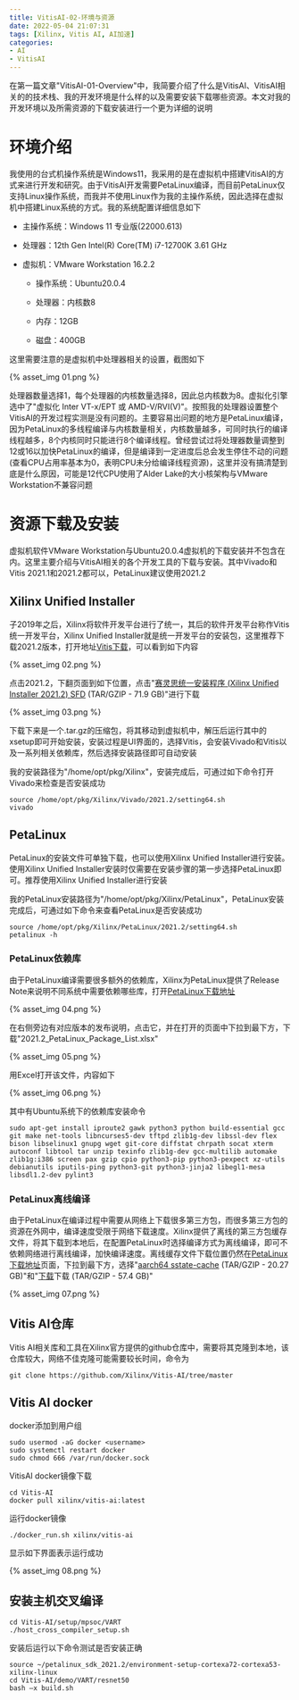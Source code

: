 ```yaml
---
title: VitisAI-02-环境与资源
date: 2022-05-04 21:07:31
tags: [Xilinx, Vitis AI, AI加速]
categories:
- AI
- VitisAI
---
```


在第一篇文章"VitisAI-01-Overview"中，我简要介绍了什么是VitisAI、VitisAI相关的的技术栈、我的开发环境是什么样的以及需要安装下载哪些资源。本文对我的开发环境以及所需资源的下载安装进行一个更为详细的说明

# 环境介绍

我使用的台式机操作系统是Windows11，我采用的是在虚拟机中搭建VitisAI的方式来进行开发和研究。由于VitisAI开发需要PetaLinux编译，而目前PetaLinux仅支持Linux操作系统，而我并不使用Linux作为我的主操作系统，因此选择在虚拟机中搭建Linux系统的方式。我的系统配置详细信息如下

* 主操作系统：Windows 11 专业版(22000.613)

* 处理器：12th Gen Intel(R) Core(TM) i7-12700K   3.61 GHz

* 虚拟机：VMware Workstation 16.2.2
  
  * 操作系统：Ubuntu20.0.4
  
  * 处理器：内核数8
  
  * 内存：12GB
  
  * 磁盘：400GB

这里需要注意的是虚拟机中处理器相关的设置，截图如下

{% asset_img 01.png %}

处理器数量选择1，每个处理器的内核数量选择8，因此总内核数为8。虚拟化引擎选中了"虚拟化 Inter VT-x/EPT 或 AMD-V/RVI(V)"。按照我的处理器设置整个VitisAI的开发过程实测是没有问题的。主要容易出问题的地方是PetaLinux编译，因为PetaLinux的多线程编译与内核数量相关，内核数量越多，可同时执行的编译线程越多，8个内核同时只能进行8个编译线程。曾经尝试过将处理器数量调整到12或16以加快PetaLinux的编译，但是编译到一定进度后总会发生停住不动的问题(查看CPU占用率基本为0，表明CPU未分给编译线程资源)，这里并没有搞清楚到底是什么原因，可能是12代CPU使用了Alder Lake的大小核架构与VMware Workstation不兼容问题

# 资源下载及安装

虚拟机软件VMware Workstation与Ubuntu20.0.4虚拟机的下载安装并不包含在内。这里主要介绍与VitisAI相关的各个开发工具的下载与安装。其中Vivado和Vitis 2021.1和2021.2都可以，PetaLinux建议使用2021.2

## Xilinx Unified Installer

子2019年之后，Xilinx将软件开发平台进行了统一，其后的软件开发平台称作Vitis统一开发平台，Xilinx Unified Installer就是统一开发平台的安装包，这里推荐下载2021.2版本，打开地址[Vitis下载](https://china.xilinx.com/support/download/index.html/content/xilinx/zh/downloadNav/vitis/2021-2.html)，可以看到如下内容

{% asset_img 02.png %}

点击2021.2，下翻页面到如下位置，点击"[赛灵思统一安装程序 (Xilinx Unified Installer 2021.2) SFD](https://china.xilinx.com/member/forms/download/xef.html?filename=Xilinx_Unified_2021.2_1021_0703.tar.gz) (TAR/GZIP - 71.9 GB)"进行下载

{% asset_img 03.png %}

下载下来是一个.tar.gz的压缩包，将其移动到虚拟机中，解压后运行其中的xsetup即可开始安装，安装过程是UI界面的，选择Vitis，会安装Vivado和Vitis以及一系列相关依赖库，然后选择安装路径即可自动安装

我的安装路径为"/home/opt/pkg/Xilinx"，安装完成后，可通过如下命令打开Vivado来检查是否安装成功

```shell
source /home/opt/pkg/Xilinx/Vivado/2021.2/setting64.sh
vivado
```

## PetaLinux

PetaLinux的安装文件可单独下载，也可以使用Xilinx Unified Installer进行安装。使用Xilinx Unified Installer安装时仅需要在安装步骤的第一步选择PetaLinux即可。推荐使用Xilinx Unified Installer进行安装

我的PetaLinux安装路径为"/home/opt/pkg/Xilinx/PetaLinux"，PetaLinux安装完成后，可通过如下命令来查看PetaLinux是否安装成功

```shell
source /home/opt/pkg/Xilinx/PetaLinux/2021.2/setting64.sh
petalinux -h
```

### PetaLinux依赖库

由于PetaLinux编译需要很多额外的依赖库，Xilinx为PetaLinux提供了Release Note来说明不同系统中需要依赖哪些库，打开[PetaLinux下载地址](https://china.xilinx.com/support/download/index.html/content/xilinx/zh/downloadNav/embedded-design-tools/2021-2.html)

{% asset_img 04.png %}

在右侧旁边有对应版本的发布说明，点击它，并在打开的页面中下拉到最下方，下载"2021.2_PetaLinux_Package_List.xlsx"

{% asset_img 05.png %}

用Excel打开该文件，内容如下

{% asset_img 06.png %}

其中有Ubuntu系统下的依赖库安装命令

```shell
sudo apt-get install iproute2 gawk python3 python build-essential gcc git make net-tools libncurses5-dev tftpd zlib1g-dev libssl-dev flex bison libselinux1 gnupg wget git-core diffstat chrpath socat xterm autoconf libtool tar unzip texinfo zlib1g-dev gcc-multilib automake zlib1g:i386 screen pax gzip cpio python3-pip python3-pexpect xz-utils debianutils iputils-ping python3-git python3-jinja2 libegl1-mesa libsdl1.2-dev pylint3
```

### PetaLinux离线编译

由于PetaLinux在编译过程中需要从网络上下载很多第三方包，而很多第三方包的资源在外网中，编译速度受限于网络下载速度。Xilinx提供了离线的第三方包缓存文件，将其下载到本地后，在配置PetaLinux时选择编译方式为离线编译，即可不依赖网络进行离线编译，加快编译速度。离线缓存文件下载位置仍然在[PetaLinux下载地址](https://china.xilinx.com/support/download/index.html/content/xilinx/zh/downloadNav/embedded-design-tools/2021-2.html)页面，下拉到最下方，选择"[aarch64 sstate-cache](https://china.xilinx.com/member/forms/download/xef.html?filename=sstate_aarch64_2021.2.tar.gz) (TAR/GZIP - 20.27 GB)"和"[下载](https://china.xilinx.com/member/forms/download/xef.html?filename=downloads_2021.2.tar.gz)下载 (TAR/GZIP - 57.4 GB)"

{% asset_img 07.png %}

## Vitis AI仓库

Vitis AI相关库和工具在Xilinx官方提供的github仓库中，需要将其克隆到本地，该仓库较大，网络不佳克隆可能需要较长时间，命令为

```shell
git clone https://github.com/Xilinx/Vitis-AI/tree/master
```

## Vitis AI docker

docker添加到用户组

```shell
sudo usermod -aG docker <username>
sudo systemctl restart docker
sudo chmod 666 /var/run/docker.sock
```

VitisAI docker镜像下载

```shell
cd Vitis-AI
docker pull xilinx/vitis-ai:latest
```

运行docker镜像

```shell
./docker_run.sh xilinx/vitis-ai
```

显示如下界面表示运行成功

{% asset_img 08.png %}

## 安装主机交叉编译

```shell
cd Vitis-AI/setup/mpsoc/VART
./host_cross_compiler_setup.sh
```

安装后运行以下命令测试是否安装正确

```shell
source ~/petalinux_sdk_2021.2/environment-setup-cortexa72-cortexa53-xilinx-linux
cd Vitis-AI/demo/VART/resnet50
bash –x build.sh
```
